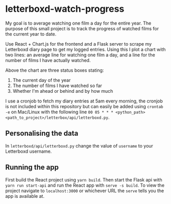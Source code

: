 # letterboxd-watch-progress

My goal is to average watching one film a day for the entire year. The purpose of this small project is to track the progress of watched films for the current year to date. 

Use React + Chart.js for the frontend and a Flask server to scrape my Letterboxd diary page to get my logged entries. Using this I plot a chart with two lines: an average line for watching one film a day, and a line for the number of films I have actually watched. 

Above the chart are three status boxes stating:

1. The current day of the year
2. The number of films I have watched so far
3. Whether I'm ahead or behind and by how much

I use a cronjob to fetch my diary entries at 5am every morning, the cronjob is not included within this repository but can easily be added using `crontab -e` on Mac/Linux with the following line `00 05 * * * <python_path> <path_to_project>/letterbox/api/letterboxd.py`.

## Personalising the data
In `letterboxd/api/letterboxd.py` change the value of `username` to your Letterboxd username.

## Running the app
First build the React project using `yarn build`. Then start the Flask api with `yarn run start-api` and run the React app with `serve -s build`. To view the project navigate to `localhost:3000` or whichever URL the `serve` tells you the app is available at.
